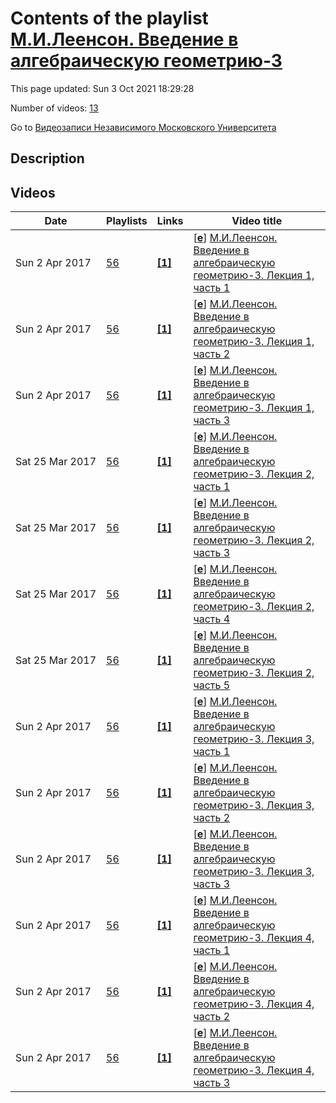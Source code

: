 # Contents of the playlist [М.И.Леенсон. Введение в алгебраическую геометрию-3](https://www.youtube.com/playlist?list=PLp9ABVh6_x4FiIoCnf7paSI-fcD6X9wYi)

This page updated: Sun 3 Oct 2021 18:29:28

Number of videos: [13](#videos)

Go to [Видеозаписи Независимого Московского Университета](../README.md)

## Description



## Videos

|Date|Playlists|Links|Video title|
|---|---|---|---|
| Sun&nbsp;2&nbsp;Apr&nbsp;2017 | [56](../playlists/56 "М.И.Леенсон. Введение в алгебраическую геометрию-3") | [**[1]**](http://ium.mccme.ru/s17/leyenson-ag3.pdf) | [[**e**](https://studio.youtube.com/video/GJAx7qJUDaw/edit "Edit")] [М.И.Леенсон. Введение в алгебраическую геометрию-3. Лекция 1, часть 1](https://www.youtube.com/watch?v=GJAx7qJUDaw&list=PLp9ABVh6_x4FiIoCnf7paSI-fcD6X9wYi "Курс НМУ, рекомендованный для 2-5 курсов.&#013;23 февраля 2017 г. 19:20, НМУ 303 (Москва, Большой Власьевский пер., 11)&#013;http://ium.mccme.ru/s17/leyenson-ag3.pdf") |
| Sun&nbsp;2&nbsp;Apr&nbsp;2017 | [56](../playlists/56 "М.И.Леенсон. Введение в алгебраическую геометрию-3") | [**[1]**](http://ium.mccme.ru/s17/leyenson-ag3.pdf) | [[**e**](https://studio.youtube.com/video/nrvkUb2Rm3c/edit "Edit")] [М.И.Леенсон. Введение в алгебраическую геометрию-3. Лекция 1, часть 2](https://www.youtube.com/watch?v=nrvkUb2Rm3c&list=PLp9ABVh6_x4FiIoCnf7paSI-fcD6X9wYi "Курс НМУ, рекомендованный для 2-5 курсов.&#013;23 февраля 2017 г. 19:20, НМУ 303 (Москва, Большой Власьевский пер., 11)&#013;http://ium.mccme.ru/s17/leyenson-ag3.pdf") |
| Sun&nbsp;2&nbsp;Apr&nbsp;2017 | [56](../playlists/56 "М.И.Леенсон. Введение в алгебраическую геометрию-3") | [**[1]**](http://ium.mccme.ru/s17/leyenson-ag3.pdf) | [[**e**](https://studio.youtube.com/video/M0jyYKLhumo/edit "Edit")] [М.И.Леенсон. Введение в алгебраическую геометрию-3. Лекция 1, часть 3](https://www.youtube.com/watch?v=M0jyYKLhumo&list=PLp9ABVh6_x4FiIoCnf7paSI-fcD6X9wYi "Курс НМУ, рекомендованный для 2-5 курсов.&#013;23 февраля 2017 г. 19:20, НМУ 303 (Москва, Большой Власьевский пер., 11)&#013;http://ium.mccme.ru/s17/leyenson-ag3.pdf") |
| Sat&nbsp;25&nbsp;Mar&nbsp;2017 | [56](../playlists/56 "М.И.Леенсон. Введение в алгебраическую геометрию-3") | [**[1]**](http://ium.mccme.ru/s17/leyenson-ag3.pdf) | [[**e**](https://studio.youtube.com/video/6PeH0q0QEzE/edit "Edit")] [М.И.Леенсон. Введение в алгебраическую геометрию-3. Лекция 2, часть 1](https://www.youtube.com/watch?v=6PeH0q0QEzE&list=PLp9ABVh6_x4FiIoCnf7paSI-fcD6X9wYi "Курс НМУ, рекомендованный для 2-5 курсов.&#013;2 марта 2017 г. 19:20, НМУ 303 (Москва, Большой Власьевский пер., 11)&#013;http://ium.mccme.ru/s17/leyenson-ag3.pdf") |
| Sat&nbsp;25&nbsp;Mar&nbsp;2017 | [56](../playlists/56 "М.И.Леенсон. Введение в алгебраическую геометрию-3") | [**[1]**](http://ium.mccme.ru/s17/leyenson-ag3.pdf) | [[**e**](https://studio.youtube.com/video/WA3wi7muQ1M/edit "Edit")] [М.И.Леенсон. Введение в алгебраическую геометрию-3. Лекция 2, часть 3](https://www.youtube.com/watch?v=WA3wi7muQ1M&list=PLp9ABVh6_x4FiIoCnf7paSI-fcD6X9wYi "Курс НМУ, рекомендованный для 2-5 курсов.&#013;2 марта 2017 г. 19:20, НМУ 303 (Москва, Большой Власьевский пер., 11)&#013;http://ium.mccme.ru/s17/leyenson-ag3.pdf") |
| Sat&nbsp;25&nbsp;Mar&nbsp;2017 | [56](../playlists/56 "М.И.Леенсон. Введение в алгебраическую геометрию-3") | [**[1]**](http://ium.mccme.ru/s17/leyenson-ag3.pdf) | [[**e**](https://studio.youtube.com/video/plnt8fusUi8/edit "Edit")] [М.И.Леенсон. Введение в алгебраическую геометрию-3. Лекция 2, часть 4](https://www.youtube.com/watch?v=plnt8fusUi8&list=PLp9ABVh6_x4FiIoCnf7paSI-fcD6X9wYi "Курс НМУ, рекомендованный для 2-5 курсов.&#013;2 марта 2017 г. 19:20, НМУ 303 (Москва, Большой Власьевский пер., 11)&#013;http://ium.mccme.ru/s17/leyenson-ag3.pdf") |
| Sat&nbsp;25&nbsp;Mar&nbsp;2017 | [56](../playlists/56 "М.И.Леенсон. Введение в алгебраическую геометрию-3") | [**[1]**](http://ium.mccme.ru/s17/leyenson-ag3.pdf) | [[**e**](https://studio.youtube.com/video/Jrw7mV1HpKM/edit "Edit")] [М.И.Леенсон. Введение в алгебраическую геометрию-3. Лекция 2, часть 5](https://www.youtube.com/watch?v=Jrw7mV1HpKM&list=PLp9ABVh6_x4FiIoCnf7paSI-fcD6X9wYi "Курс НМУ, рекомендованный для 2-5 курсов.&#013;2 марта 2017 г. 19:20, НМУ 303 (Москва, Большой Власьевский пер., 11)&#013;http://ium.mccme.ru/s17/leyenson-ag3.pdf") |
| Sun&nbsp;2&nbsp;Apr&nbsp;2017 | [56](../playlists/56 "М.И.Леенсон. Введение в алгебраическую геометрию-3") | [**[1]**](http://ium.mccme.ru/s17/leyenson-ag3.pdf) | [[**e**](https://studio.youtube.com/video/nkwkZkdcIys/edit "Edit")] [М.И.Леенсон. Введение в алгебраическую геометрию-3. Лекция 3, часть 1](https://www.youtube.com/watch?v=nkwkZkdcIys&list=PLp9ABVh6_x4FiIoCnf7paSI-fcD6X9wYi "Курс НМУ, рекомендованный для 2-5 курсов.&#013;9 марта 2017 г. 19:20, НМУ 303 (Москва, Большой Власьевский пер., 11)&#013;http://ium.mccme.ru/s17/leyenson-ag3.pdf") |
| Sun&nbsp;2&nbsp;Apr&nbsp;2017 | [56](../playlists/56 "М.И.Леенсон. Введение в алгебраическую геометрию-3") | [**[1]**](http://ium.mccme.ru/s17/leyenson-ag3.pdf) | [[**e**](https://studio.youtube.com/video/dxiA60ZX-EA/edit "Edit")] [М.И.Леенсон. Введение в алгебраическую геометрию-3. Лекция 3, часть 2](https://www.youtube.com/watch?v=dxiA60ZX-EA&list=PLp9ABVh6_x4FiIoCnf7paSI-fcD6X9wYi "Курс НМУ, рекомендованный для 2-5 курсов.&#013;9 марта 2017 г. 19:20, НМУ 303 (Москва, Большой Власьевский пер., 11)&#013;http://ium.mccme.ru/s17/leyenson-ag3.pdf") |
| Sun&nbsp;2&nbsp;Apr&nbsp;2017 | [56](../playlists/56 "М.И.Леенсон. Введение в алгебраическую геометрию-3") | [**[1]**](http://ium.mccme.ru/s17/leyenson-ag3.pdf) | [[**e**](https://studio.youtube.com/video/Ao9jlyMmp_s/edit "Edit")] [М.И.Леенсон. Введение в алгебраическую геометрию-3. Лекция 3, часть 3](https://www.youtube.com/watch?v=Ao9jlyMmp_s&list=PLp9ABVh6_x4FiIoCnf7paSI-fcD6X9wYi "Курс НМУ, рекомендованный для 2-5 курсов.&#013;9 марта 2017 г. 19:20, НМУ 303 (Москва, Большой Власьевский пер., 11)&#013;http://ium.mccme.ru/s17/leyenson-ag3.pdf") |
| Sun&nbsp;2&nbsp;Apr&nbsp;2017 | [56](../playlists/56 "М.И.Леенсон. Введение в алгебраическую геометрию-3") | [**[1]**](http://ium.mccme.ru/s17/leyenson-ag3.pdf) | [[**e**](https://studio.youtube.com/video/4sYhFeyEdew/edit "Edit")] [М.И.Леенсон. Введение в алгебраическую геометрию-3. Лекция 4, часть 1](https://www.youtube.com/watch?v=4sYhFeyEdew&list=PLp9ABVh6_x4FiIoCnf7paSI-fcD6X9wYi "Курс НМУ, рекомендованный для 2-5 курсов.&#013;16 марта 2017 г. 19:20, НМУ 303 (Москва, Большой Власьевский пер., 11)&#013;http://ium.mccme.ru/s17/leyenson-ag3.pdf") |
| Sun&nbsp;2&nbsp;Apr&nbsp;2017 | [56](../playlists/56 "М.И.Леенсон. Введение в алгебраическую геометрию-3") | [**[1]**](http://ium.mccme.ru/s17/leyenson-ag3.pdf) | [[**e**](https://studio.youtube.com/video/m-zNeDght6s/edit "Edit")] [М.И.Леенсон. Введение в алгебраическую геометрию-3. Лекция 4, часть 2](https://www.youtube.com/watch?v=m-zNeDght6s&list=PLp9ABVh6_x4FiIoCnf7paSI-fcD6X9wYi "Курс НМУ, рекомендованный для 2-5 курсов.&#013;16 марта 2017 г. 19:20, НМУ 303 (Москва, Большой Власьевский пер., 11)&#013;http://ium.mccme.ru/s17/leyenson-ag3.pdf") |
| Sun&nbsp;2&nbsp;Apr&nbsp;2017 | [56](../playlists/56 "М.И.Леенсон. Введение в алгебраическую геометрию-3") | [**[1]**](http://ium.mccme.ru/s17/leyenson-ag3.pdf) | [[**e**](https://studio.youtube.com/video/MMPv9basLG0/edit "Edit")] [М.И.Леенсон. Введение в алгебраическую геометрию-3. Лекция 4, часть 3](https://www.youtube.com/watch?v=MMPv9basLG0&list=PLp9ABVh6_x4FiIoCnf7paSI-fcD6X9wYi "Курс НМУ, рекомендованный для 2-5 курсов.&#013;16 марта 2017 г. 19:20, НМУ 303 (Москва, Большой Власьевский пер., 11)&#013;http://ium.mccme.ru/s17/leyenson-ag3.pdf") |
